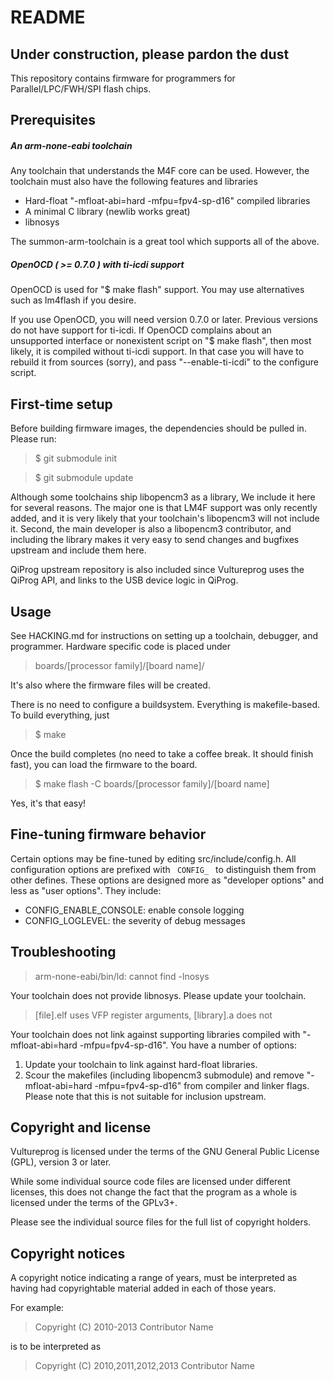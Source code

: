 README
======

Under construction, please pardon the dust
------------------------------------------

This repository contains firmware for programmers for Parallel/LPC/FWH/SPI
flash chips.



Prerequisites
-------------

##### An arm-none-eabi toolchain

Any toolchain that understands the M4F core can be used. However, the toolchain
must also have the following features and libraries
 - Hard-float "-mfloat-abi=hard -mfpu=fpv4-sp-d16" compiled libraries
 - A minimal C library (newlib works great)
 - libnosys

The summon-arm-toolchain is a great tool which supports all of the above.

##### OpenOCD ( >= 0.7.0 ) with ti-icdi support

OpenOCD is used for "$ make flash" support. You may use alternatives such as
lm4flash if you desire.

If you use OpenOCD, you will need version 0.7.0 or later. Previous versions do
not have support for ti-icdi. If OpenOCD complains about an unsupported
interface or nonexistent script on "$ make flash", then most likely, it is
compiled without ti-icdi support. In that case you will have to rebuild it from
sources (sorry), and pass "--enable-ti-icdi" to the configure script.



First-time setup
----------------

Before building firmware images, the dependencies should be pulled in. Please
run:

> $ git submodule init

> $ git submodule update

Although some toolchains ship libopencm3 as a library, We include it here for
several reasons. The major one is that LM4F support was only recently added, and
it is very likely that your toolchain's libopencm3 will not include it. Second,
the main developer is also a libopencm3 contributor, and including the library
makes it very easy to send changes and bugfixes upstream and include them here.

QiProg upstream repository is also included since Vultureprog uses the QiProg
API, and links to the USB device logic in QiProg.


Usage
-----

See HACKING.md for instructions on setting up a toolchain, debugger, and
programmer. Hardware specific code is placed under
> boards/[processor family]/[board name]/

It's also where the firmware files will be created.

There is no need to configure a buildsystem. Everything is makefile-based. To
build everything, just
> $ make

Once the build completes (no need to take a coffee break. It should finish
fast), you can load the firmware to the board.
> $ make flash -C boards/[processor family]/[board name]

Yes, it's that easy!



Fine-tuning firmware behavior
-----------------------------

Certain options may be fine-tuned by editing src/include/config.h. All
configuration options are prefixed with <code> CONFIG_ </code> to distinguish
them from other defines. These options are designed more as "developer options"
and less as "user options". They include:

* CONFIG_ENABLE_CONSOLE: enable console logging
* CONFIG_LOGLEVEL: the severity of debug messages



Troubleshooting
---------------

> arm-none-eabi/bin/ld: cannot find -lnosys

Your toolchain does not provide libnosys. Please update your toolchain.

> [file].elf uses VFP register arguments, [library].a does not

Your toolchain does not link against supporting libraries compiled with
"-mfloat-abi=hard -mfpu=fpv4-sp-d16". You have a number of options:

1. Update your toolchain to link against hard-float libraries.
2. Scour the makefiles (including libopencm3 submodule) and remove
    "-mfloat-abi=hard -mfpu=fpv4-sp-d16" from compiler and linker flags. Please
    note that this is not suitable for inclusion upstream.



Copyright and license
---------------------

Vultureprog is licensed under the terms of the GNU General Public License
(GPL), version 3 or later.

While some individual source code files are licensed under different licenses,
this does not change the fact that the program as a whole is licensed under the
terms of the GPLv3+.

Please see the individual source files for the full list of copyright holders.



Copyright notices
-----------------

A copyright notice indicating a range of years, must be interpreted as having
had copyrightable material added in each of those years.

For example:

> Copyright (C) 2010-2013 Contributor Name

is to be interpreted as

> Copyright (C) 2010,2011,2012,2013 Contributor Name
